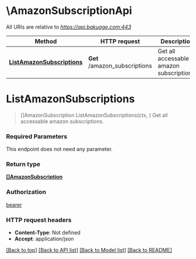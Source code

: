 # \AmazonSubscriptionApi

All URIs are relative to *https://api.bakuage.com:443*

Method | HTTP request | Description
------------- | ------------- | -------------
[**ListAmazonSubscriptions**](AmazonSubscriptionApi.md#ListAmazonSubscriptions) | **Get** /amazon_subscriptions | Get all accessable amazon subscriptions.


# **ListAmazonSubscriptions**
> []AmazonSubscription ListAmazonSubscriptions(ctx, )
Get all accessable amazon subscriptions.

### Required Parameters
This endpoint does not need any parameter.

### Return type

[**[]AmazonSubscription**](AmazonSubscription.md)

### Authorization

[bearer](../README.md#bearer)

### HTTP request headers

 - **Content-Type**: Not defined
 - **Accept**: application/json

[[Back to top]](#) [[Back to API list]](../README.md#documentation-for-api-endpoints) [[Back to Model list]](../README.md#documentation-for-models) [[Back to README]](../README.md)

